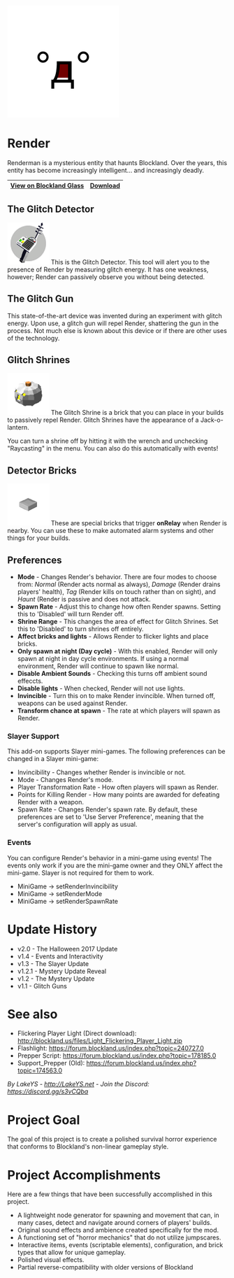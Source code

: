 ![Face](https://github.com/LakeYS/blockland-render/blob/master/asciiTerror.png)

# Render
Renderman is a mysterious entity that haunts Blockland. Over the years, this entity has become increasingly intelligent... and increasingly deadly.


[View on Blockland Glass](https://blocklandglass.com/addons/addon.php?id=592) | [Download](https://blocklandglass.com/addons/download.php?id=592) 
------------ | ------------- |

## The Glitch Detector
![DetectorImg](https://raw.githubusercontent.com/LakeYS/blockland-render/master/Support_Render/models/Icon_detector.png)
This is the Glitch Detector. This tool will alert you to the presence of Render by measuring glitch energy. It has one weakness, however; Render can passively observe you without being detected.

## The Glitch Gun
This state-of-the-art device was invented during an experiment with glitch energy. Upon use, a glitch gun will repel Render, shattering the gun in the process. Not much else is known about this device or if there are other uses of the technology.

## Glitch Shrines
![Shrine Brick Image](https://raw.githubusercontent.com/LakeYS/blockland-render/master/Support_Render/Glitch%20Shrine.png)
The Glitch Shrine is a brick that you can place in your builds to passively repel Render. Glitch Shrines have the appearance of a Jack-o-lantern.

You can turn a shrine off by hitting it with the wrench and unchecking "Raycasting" in the menu. You can also do this automatically with events!

## Detector Bricks
![Detector Brick Image](https://raw.githubusercontent.com/LakeYS/blockland-render/master/1x1F.png)
These are special bricks that trigger **onRelay** when Render is nearby. You can use these to make automated alarm systems and other things for your builds.

## Preferences
- **Mode** - Changes Render's behavior. There are four modes to choose from: *Normal* (Render acts normal as always), *Damage* (Render drains players' health), *Tag* (Render kills on touch rather than on sight), and *Haunt* (Render is passive and does not attack.
- **Spawn Rate** - Adjust this to change how often Render spawns. Setting this to 'Disabled' will turn Render off.
- **Shrine Range** - This changes the area of effect for Glitch Shrines. Set this to 'Disabled' to turn shrines off entirely.
- **Affect bricks and lights** - Allows Render to flicker lights and place bricks.
- **Only spawn at night (Day cycle)** - With this enabled, Render will only spawn at night in day cycle environments. If using a normal environment, Render will continue to spawn like normal.
- **Disable Ambient Sounds** - Checking this turns off ambient sound effeccts.
- **Disable lights** - When checked, Render will not use lights.
- **Invincible** - Turn this on to make Render invincible. When turned off, weapons can be used against Render.
- **Transform chance at spawn** - The rate at which players will spawn as Render.

### Slayer Support
This add-on supports Slayer mini-games. The following preferences can be changed in a Slayer mini-game:
- Invincibility - Changes whether Render is invincible or not.
- Mode - Changes Render's mode.
- Player Transformation Rate - How often players will spawn as Render.
- Points for Killing Render - How many points are awarded for defeating Render with a weapon.
- Spawn Rate - Changes Render's spawn rate.
By default, these preferences are set to 'Use Server Preference', meaning that the server's configuration will apply as usual.

### Events
You can configure Render's behavior in a mini-game using events! The events only work if you are the mini-game owner and they ONLY affect the mini-game. Slayer is not required for them to work.
- MiniGame -> setRenderInvincibility
- MiniGame -> setRenderMode
- MiniGame -> setRenderSpawnRate

# Update History
- v2.0 - The Halloween 2017 Update
- v1.4 - Events and Interactivity
- v1.3 - The Slayer Update
- v1.2.1 - Mystery Update Reveal
- v1.2 - The Mystery Update
- v1.1 - Glitch Guns

# See also
- Flickering Player Light (Direct download): http://blockland.us/files/Light_Flickering_Player_Light.zip
- Flashlight: https://forum.blockland.us/index.php?topic=240727.0
- Prepper Script: https://forum.blockland.us/index.php?topic=178185.0
- Support_Prepper (Old): https://forum.blockland.us/index.php?topic=174563.0

*By LakeYS - http://LakeYS.net - Join the Discord: https://discord.gg/s3vCQba*


# Project Goal
The goal of this project is to create a polished survival horror experience that conforms to Blockland's non-linear gameplay style.

# Project Accomplishments
Here are a few things that have been successfully accomplished in this project.
- A lightweight node generator for spawning and movement that can, in many cases, detect and navigate around corners of players' builds.
- Original sound effects and ambience created specifically for the mod.
- A functioning set of "horror mechanics" that do not utilize jumpscares.
- Interactive items, events (scriptable elements), configuration, and brick types that allow for unique gameplay.
- Polished visual effects.
- Partial reverse-compatibility with older versions of Blockland
